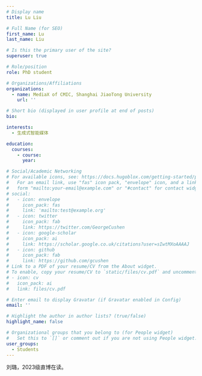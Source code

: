 ```yaml
---
# Display name
title: Lu Liu

# Full Name (for SEO)
first_name: Lu
last_name: Liu

# Is this the primary user of the site?
superuser: true

# Role/position
role: PhD student

# Organizations/Affiliations
organizations:
  - name: MediaX of CMIC, Shanghai JiaoTong University
    url: ''

# Short bio (displayed in user profile at end of posts)
bio: 

interests:
  - 生成式智能媒体

education:
  courses:
    - course: 
      year:

# Social/Academic Networking
# For available icons, see: https://docs.hugoblox.com/getting-started/page-builder/#icons
#   For an email link, use "fas" icon pack, "envelope" icon, and a link in the
#   form "mailto:your-email@example.com" or "#contact" for contact widget.
# social:
#   - icon: envelope
#     icon_pack: fas
#     link: 'mailto:test@example.org'
#   - icon: twitter
#     icon_pack: fab
#     link: https://twitter.com/GeorgeCushen
#   - icon: google-scholar
#     icon_pack: ai
#     link: https://scholar.google.co.uk/citations?user=sIwtMXoAAAAJ
#   - icon: github
#     icon_pack: fab
#     link: https://github.com/gcushen
# Link to a PDF of your resume/CV from the About widget.
# To enable, copy your resume/CV to `static/files/cv.pdf` and uncomment the lines below.
# - icon: cv
#   icon_pack: ai
#   link: files/cv.pdf

# Enter email to display Gravatar (if Gravatar enabled in Config)
email: ''

# Highlight the author in author lists? (true/false)
highlight_name: false

# Organizational groups that you belong to (for People widget)
#   Set this to `[]` or comment out if you are not using People widget.
user_groups:
  - Students
---
```


刘璐，2023级直博在读。